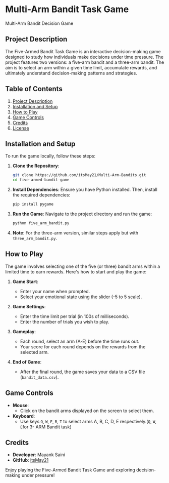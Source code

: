 # Multi-Arm Bandit Task Game
Multi-Arm Bandit Decision Game


## Project Description
The Five-Armed Bandit Task Game is an interactive decision-making game designed to study how individuals make decisions under time pressure. The project features two versions: a five-arm bandit and a three-arm bandit. The aim is to select an arm within a given time limit, accumulate rewards, and ultimately understand decision-making patterns and strategies.

## Table of Contents
1. [Project Description](#project-description)
2. [Installation and Setup](#installation-and-setup)
3. [How to Play](#how-to-play)
4. [Game Controls](#game-controls)
5. [Credits](#credits)
6. [License](#license)

## Installation and Setup
To run the game locally, follow these steps:

1. **Clone the Repository**:
   ```bash
   git clone https://github.com/itsMay21/Multi-Arm-Bandits.git
   cd five-armed-bandit-game
   ```

2. **Install Dependencies**:
   Ensure you have Python installed. Then, install the required dependencies:
   ```bash
   pip install pygame
   ```

3. **Run the Game**:
   Navigate to the project directory and run the game:
   ```bash
   python five_arm_bandit.py
   ```
   
4. **Note**:
   For the three-arm version, similar steps apply but with `three_arm_bandit.py`.

## How to Play
The game involves selecting one of the five (or three) bandit arms within a limited time to earn rewards. Here's how to start and play the game:

1. **Game Start**:
   - Enter your name when prompted.
   - Select your emotional state using the slider (-5 to 5 scale).

2. **Game Settings**:
   - Enter the time limit per trial (in 100s of milliseconds).
   - Enter the number of trials you wish to play.

3. **Gameplay**:
   - Each round, select an arm (A-E) before the time runs out.
   - Your score for each round depends on the rewards from the selected arm.

4. **End of Game**:
   - After the final round, the game saves your data to a CSV file (`bandit_data.csv`).

## Game Controls
- **Mouse**:
  - Click on the bandit arms displayed on the screen to select them.
- **Keyboard**:
  - Use keys `Q`, `W`, `E`, `R`, `T` to select arms A, B, C, D, E respectively.(`Q`, `W`, `E`for 3- ARM Bandit task)

## Credits
- **Developer**: Mayank Saini
- **GitHub**: [itsMay21](https://github.com/itsMay21)


Enjoy playing the Five-Armed Bandit Task Game and exploring decision-making under pressure!